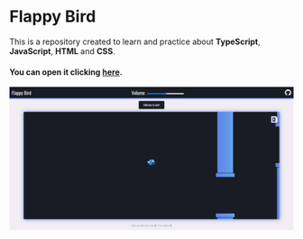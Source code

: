 # Flappy Bird

This is a repository created to learn and practice about **TypeScript**, **JavaScript**, **HTML** and **CSS**. 

#### You can open it clicking [here](public).

<p align="center">
  <img src=".github/images/page.png" alt="Project Preview" />
</p>
